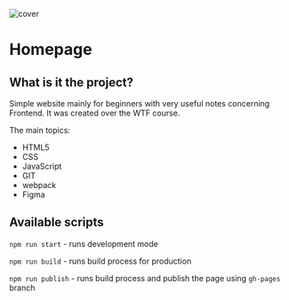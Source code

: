 ![cover](https://cotenfrontend.pl/img/cover.png)

# Homepage

## What is it the project?

Simple website mainly for beginners with very useful notes concerning Frontend. It was created over the WTF course.

The main topics:
- HTML5
- CSS
- JavaScript
- GIT
- webpack
- Figma

## Available scripts

`npm run start` - runs development mode

`npm run build` - runs build process for production

`npm run publish` - runs build process and publish the page using `gh-pages` branch

